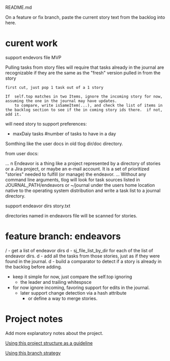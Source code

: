 README.md

On a feature or fix branch, paste the current story text 
from the backlog into here.
# curent work
support endevors file MVP

Pulling tasks from story files will require that tasks already in the journal 
are recognizable if they are the same as the "fresh" version pulled in from the story

	first cut, just pop 1 task out of a 1 story

	If  self.top matches in two Items, ignore the incoming story for now,
	assuming the one in the journal may have updates.
		to compare, write isSameItem(...), and check the list of items in the backlog section to see if the in coming story ids there.  if not, add it. 

will need story to support preferences:
 - maxDaiy tasks #number of tasks to have in a day



Somthing like the user docs in old tlog dir/doc directory.

from user docs:

...
n Endeavor is a thing like a project represented by a directory of stories or a Jira project, or maybe an e-mail account.  It is a set of prioritized "stories" needed to fulfill (or manage) the endeavor.
...
Without any command line arguments, tlog will look for task sources listed in JOURNAL_PATH/endeavors or ~/journal under the users home location native to the operating system distribution and write a task list to a journal directory.

support endeavor dirs story.txt

directories named in endeavors file will be scanned for stories.
# feature branch: endeavors
/ - get a list of endeavor dirs
d - sj_file_list_by_dir for each of the list of endeavor dirs.
d - add all the tasks from those stories, just as if they were found in the journal.
d - build a comparator to detect if a story is already in the backlog before adding.
 - keep it simple for now, just compare the self.top ignoring 
	- the leader and trailing whitespsce
 - for now ignore incoming, favoring support for edits in the journal.
	- later support change detection via a hash attribute 
		- or define a way to merge stories.
		
		
# Project notes
Add more explanatory notes about the project.

[Using this project structure as a guideline](https://www.jeffknupp.com/blog/2013/08/16/open-sourcing-a-python-project-the-right-way/)

[Using this branch strategy](https://nvie.com/posts/a-successful-git-branching-model/)